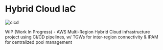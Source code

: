 # Hybrid Cloud IaC

![cicd](https://github.com/onur-zengin/yamazaki/assets/10590811/0ded56e4-edbe-4bda-8b00-63147a10a0ad)

WIP (Work In Progress) - AWS Multi-Region Hybrid Cloud infrastructure project using CI/CD pipelines, w/ TGWs for inter-region connectivity & IPAM for centralized pool management
